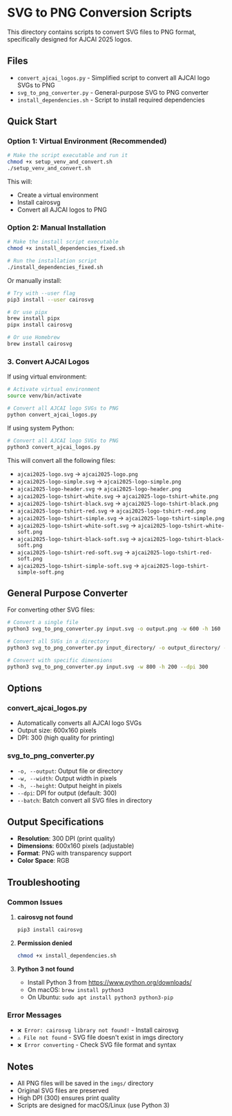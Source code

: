 # SVG to PNG Conversion Scripts

This directory contains scripts to convert SVG files to PNG format, specifically designed for AJCAI 2025 logos.

## Files

- `convert_ajcai_logos.py` - Simplified script to convert all AJCAI logo SVGs to PNG
- `svg_to_png_converter.py` - General-purpose SVG to PNG converter
- `install_dependencies.sh` - Script to install required dependencies

## Quick Start

### Option 1: Virtual Environment (Recommended)

```bash
# Make the script executable and run it
chmod +x setup_venv_and_convert.sh
./setup_venv_and_convert.sh
```

This will:
- Create a virtual environment
- Install cairosvg
- Convert all AJCAI logos to PNG

### Option 2: Manual Installation

```bash
# Make the install script executable
chmod +x install_dependencies_fixed.sh

# Run the installation script
./install_dependencies_fixed.sh
```

Or manually install:
```bash
# Try with --user flag
pip3 install --user cairosvg

# Or use pipx
brew install pipx
pipx install cairosvg

# Or use Homebrew
brew install cairosvg
```

### 3. Convert AJCAI Logos

If using virtual environment:
```bash
# Activate virtual environment
source venv/bin/activate

# Convert all AJCAI logo SVGs to PNG
python convert_ajcai_logos.py
```

If using system Python:
```bash
# Convert all AJCAI logo SVGs to PNG
python3 convert_ajcai_logos.py
```

This will convert all the following files:
- `ajcai2025-logo.svg` → `ajcai2025-logo.png`
- `ajcai2025-logo-simple.svg` → `ajcai2025-logo-simple.png`
- `ajcai2025-logo-header.svg` → `ajcai2025-logo-header.png`
- `ajcai2025-logo-tshirt-white.svg` → `ajcai2025-logo-tshirt-white.png`
- `ajcai2025-logo-tshirt-black.svg` → `ajcai2025-logo-tshirt-black.png`
- `ajcai2025-logo-tshirt-red.svg` → `ajcai2025-logo-tshirt-red.png`
- `ajcai2025-logo-tshirt-simple.svg` → `ajcai2025-logo-tshirt-simple.png`
- `ajcai2025-logo-tshirt-white-soft.svg` → `ajcai2025-logo-tshirt-white-soft.png`
- `ajcai2025-logo-tshirt-black-soft.svg` → `ajcai2025-logo-tshirt-black-soft.png`
- `ajcai2025-logo-tshirt-red-soft.svg` → `ajcai2025-logo-tshirt-red-soft.png`
- `ajcai2025-logo-tshirt-simple-soft.svg` → `ajcai2025-logo-tshirt-simple-soft.png`

## General Purpose Converter

For converting other SVG files:

```bash
# Convert a single file
python3 svg_to_png_converter.py input.svg -o output.png -w 600 -h 160

# Convert all SVGs in a directory
python3 svg_to_png_converter.py input_directory/ -o output_directory/ --batch

# Convert with specific dimensions
python3 svg_to_png_converter.py input.svg -w 800 -h 200 --dpi 300
```

## Options

### convert_ajcai_logos.py
- Automatically converts all AJCAI logo SVGs
- Output size: 600x160 pixels
- DPI: 300 (high quality for printing)

### svg_to_png_converter.py
- `-o, --output`: Output file or directory
- `-w, --width`: Output width in pixels
- `-h, --height`: Output height in pixels
- `--dpi`: DPI for output (default: 300)
- `--batch`: Batch convert all SVG files in directory

## Output Specifications

- **Resolution**: 300 DPI (print quality)
- **Dimensions**: 600x160 pixels (adjustable)
- **Format**: PNG with transparency support
- **Color Space**: RGB

## Troubleshooting

### Common Issues

1. **cairosvg not found**
   ```bash
   pip3 install cairosvg
   ```

2. **Permission denied**
   ```bash
   chmod +x install_dependencies.sh
   ```

3. **Python 3 not found**
   - Install Python 3 from https://www.python.org/downloads/
   - On macOS: `brew install python3`
   - On Ubuntu: `sudo apt install python3 python3-pip`

### Error Messages

- `❌ Error: cairosvg library not found!` - Install cairosvg
- `⚠️ File not found` - SVG file doesn't exist in imgs directory
- `❌ Error converting` - Check SVG file format and syntax

## Notes

- All PNG files will be saved in the `imgs/` directory
- Original SVG files are preserved
- High DPI (300) ensures print quality
- Scripts are designed for macOS/Linux (use Python 3) 